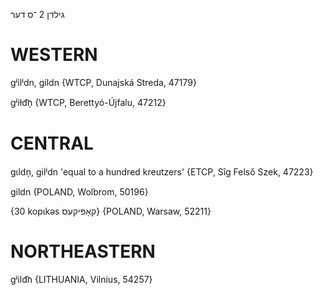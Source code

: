 גילדן 2
־ס
דער

WESTERN
========

gʲilʲdn, gildn {WTCP, Dunajská Streda, 47179}

gʲiɫd͡n̩ {WTCP, Berettyó-Újfalu, 47212}

CENTRAL
========

gɩldn̩, gilʲdn 'equal to a hundred kreutzers' {ETCP, Sîg Felső Szek, 47223}

gildn {POLAND, Wolbrom, 50196}

{30 kopɩkəs קאָפּיקעס} {POLAND, Warsaw, 52211}

NORTHEASTERN
==============

gʲild͡n {LITHUANIA, Vilnius, 54257}